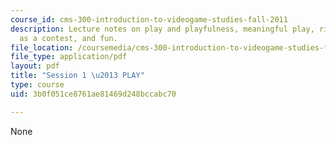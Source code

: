 ```yaml
---
course_id: cms-300-introduction-to-videogame-studies-fall-2011
description: Lecture notes on play and playfulness, meaningful play, ritual, play
  as a contest, and fun.
file_location: /coursemedia/cms-300-introduction-to-videogame-studies-fall-2011/3b0f051ce8761ae81469d248bccabc70_MITCMS_300F11_session_1.pdf
file_type: application/pdf
layout: pdf
title: "Session 1 \u2013 PLAY"
type: course
uid: 3b0f051ce8761ae81469d248bccabc70

---
```

None